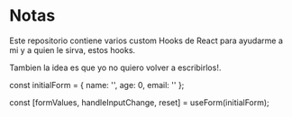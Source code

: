 # Notas
Este repositorio contiene varios custom Hooks de React para ayudarme a mi y a quien le sirva, estos hooks.

Tambien la idea es que yo no quiero volver a escribirlos!.

const initialForm = {
  name: '',
  age: 0,
  email: ''
};

const [formValues, handleInputChange, reset] = useForm(initialForm);
